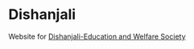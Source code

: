 # Dishanjali
Website for <a href="https://www.dishanjali.org">Dishanjali-Education and Welfare Society</a>
